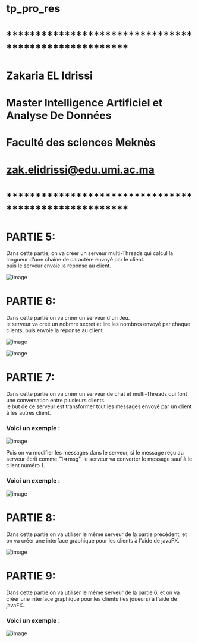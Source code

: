 # tp_pro_res

# *****************************************************
# Zakaria EL Idrissi
# Master Intelligence Artificiel et Analyse De Données
# Faculté des sciences Meknès
# zak.elidrissi@edu.umi.ac.ma
# *****************************************************

<h1> PARTIE 5: </h1>

<p> Dans cette partie, on va créer un serveur multi-Threads qui calcul la longueur d'une chaine de caractère envoyé par le client. <br>
puis le serveur envoie la réponse au client. </p>

![image](https://user-images.githubusercontent.com/61559275/159786349-71e684e0-1e26-4bc5-b0e6-f3d0d27e8952.png)

<h1> PARTIE 6: </h1>

<p> Dans cette partie on va créer un serveur d'un Jeu. <br>
le serveur va créé un nobmre secret et lire les nombres envoyé par chaque clients, puis envoie la réponse au client. </p>

![image](https://user-images.githubusercontent.com/61559275/159805710-4f0d0d6f-e844-497e-9a62-e61504072b5a.png)

![image](https://user-images.githubusercontent.com/61559275/159805903-6755315e-5bac-4878-a43d-fed275377a4c.png)

<h1> PARTIE 7: </h1>

<p> Dans cette partie on va créer un serveur de chat et multi-Threads qui font une conversation entre plusieurs clients.<br>
le but de ce serveur est transformer tout les messages envoyé par un client à les autres client. </p>
<h3> Voici un exemple : </h3>

![image](https://user-images.githubusercontent.com/61559275/159869771-9985bfe9-e4a7-449b-b822-5ae8f6c31b71.png)

 <p> Puis on va modifier les messages dans le serveur, si le message reçu au serveur écrit comme "1=>msg", le serveur va converter 
 le message sauf à le client numéro 1. </p>
 <h3> Voici un exemple : </h3>
 
![image](https://user-images.githubusercontent.com/61559275/159870202-6d42ed39-0f2b-4925-9736-5e7852fa2403.png)


<h1> PARTIE 8: </h1>

<p> Dans cette partie on va utiliser le même serveur de la partie précédent, et on va créer une interface graphique pour les 
clients à l'aide de javaFX. </p>

![image](https://user-images.githubusercontent.com/61559275/159875008-caab0d6c-299d-4bba-a9c5-746db150b6a4.png)


<h1> PARTIE 9: </h1>

<p> Dans cette partie on va utiliser le même serveur de la partie 6, et on va créer une interface graphique pour les 
clients (les joueurs) à l'aide de javaFX. </p>
<h3> Voici un exemple : </h3>

![image](https://user-images.githubusercontent.com/61559275/159882165-b8507fed-0784-446d-9ca6-aaccc2232663.png)
